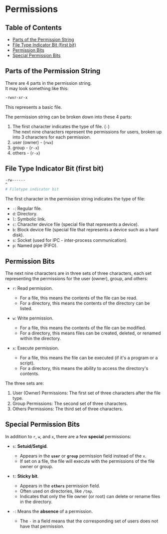 
# Permissions

## Table of Contents
* [Parts of the Permission String](#parts-of-the-permission-string) 
* [File Type Indicator Bit (first bit)](#file-type-indicator-bit-first-bit) 
* [Permission Bits](#permission-bits) 
* [Special Permission Bits](#special-permission-bits) 

## Parts of the Permission String

There are 4 parts in the permission string.  
It may look something like this:
```bash
-rwxr-xr-x
```
This represents a basic file.  

The permission string can be broken down into these 4 parts:  
1. The first character indicates the type of file. (`-`)  
The next nine characters represent the permissions for users,
broken up into 3 characters for each permission.  
2. user (owner) - (`rwx`)   
3. group - (`r-x`)  
4. others - (`r-x`)  




## File Type Indicator Bit (first bit)
```bash
-rw------
^
# Filetype indicator bit
```

The first character in the permission string indicates the type of file:

* `-`: Regular file.
* `d`: Directory.
* `l`: Symbolic link.
* `c`: Character device file (special file that represents a device).
* `b`: Block device file (special file that represents a device such as a hard disk).
* `s`: Socket (used for IPC - inter-process communication).
* `p`: Named pipe (FIFO).


## Permission Bits

The next nine characters are in three sets of three characters,
each set representing the permissions for the 
user (owner), group, and others:

* `r`: Read permission.
    * For a file, this means the contents of the file can be read.
    * For a directory, this means the contents of the directory can be listed.

* `w`: Write permission.
    * For a file, this means the contents of the file can be modified.
    * For a directory, this means files can be created, deleted, or renamed within the directory.

* `x`: Execute permission.
    * For a file, this means the file can be executed (if it's a program or a script).
    * For a directory, this means the ability to access the directory's contents.


The three sets are:

1. User (Owner) Permissions: The first set of three characters after the file type.
2. Group Permissions: The second set of three characters.
3. Others Permissions: The third set of three characters.



## Special Permission Bits

In addition to `r`, `w`, and `x`, there are a few **special** permissions:

* `s`: **Setuid/Setgid**.
    * Appears in the **`user`** or **`group`** permission field instead of the `x`.
    * If set on a file, the file will execute with the permissions of the file owner or group.

* `t`: **Sticky bit**.
    * Appears in the **`others`** permission field.  
    * Often used on directories, like `/tmp`.  
    * Indicates that only the file owner (or root) can 
      delete or rename files in the directory.  

* `-`: Means the **absence** of a permission.
    * The `-` in a field means that the corresponding set
      of users does not have that permission.


